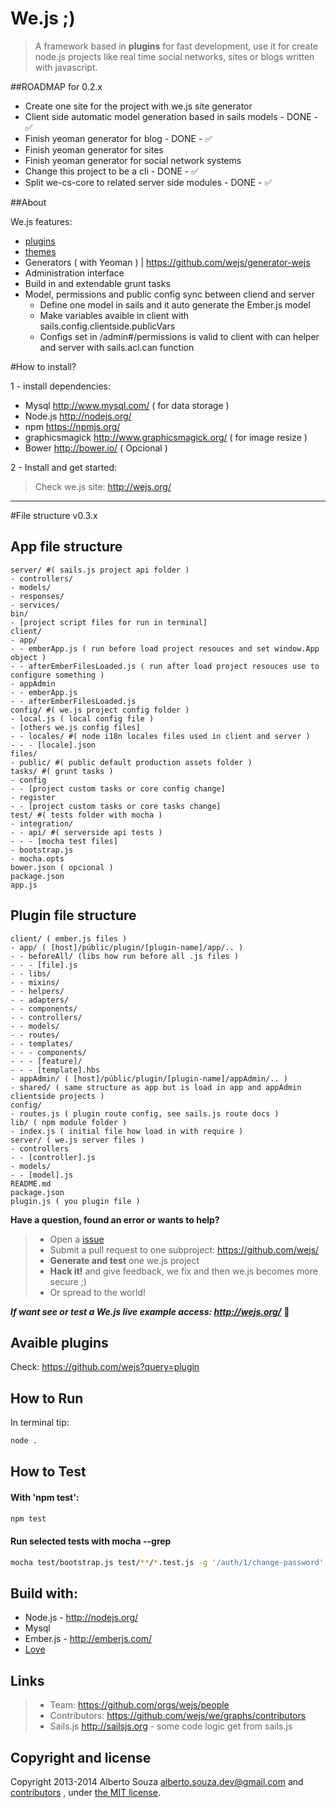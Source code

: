 # We.js ;)

> A framework based in **plugins** for fast development, use it for create node.js projects like real time social networks, sites or blogs written with javascript.

##ROADMAP for 0.2.x

- Create one site for the project with we.js site generator
- Client side automatic model generation based in sails models - DONE - :white_check_mark:
- Finish yeoman generator for blog - DONE - :white_check_mark:
- Finish yeoman generator for sites
- Finish yeoman generator for social network systems
- Change this project to be a cli - DONE - :white_check_mark:
- Split we-cs-core to related server side modules - DONE - :white_check_mark:

##About

We.js features:

 - [plugins](https://github.com/wejs?query=plugin)
 - [themes](https://github.com/wejs?query=theme)
 - Generators ( with Yeoman ) | https://github.com/wejs/generator-wejs
 - Administration interface
 - Build in and extendable grunt tasks
 - Model, permissions and public config sync between cliend and server
   - Define one model in sails and it auto generate the Ember.js model
   - Make variables avaible in client with sails.config.clientside.publicVars
   - Configs set in /admin#/permissions is valid to client with can helper and server with sails.acl.can function

#How to install?

1 - install dependencies:

* Mysql http://www.mysql.com/ ( for data storage )
* Node.js http://nodejs.org/
* npm https://npmjs.org/
* graphicsmagick http://www.graphicsmagick.org/ ( for image resize )
* Bower http://bower.io/ ( Opcional )

2 - Install and get started:

> Check we.js site: http://wejs.org/


---------------

#File structure  v0.3.x

## App file structure
```
server/ #( sails.js project api folder )
- controllers/
- models/
- responses/
- services/
bin/
- [project script files for run in terminal]
client/
- app/
- - emberApp.js ( run before load project resouces and set window.App object )
- - afterEmberFilesLoaded.js ( run after load project resouces use to configure something )
- appAdmin
- - emberApp.js
- - afterEmberFilesLoaded.js
config/ #( we.js project config folder )
- local.js ( local config file )
- [others we.js config files]
- - locales/ #( node i18n locales files used in client and server )
- - - [locale].json
files/
- public/ #( public default production assets folder )
tasks/ #( grunt tasks )
- config
- - [project custom tasks or core config change]
- register
- - [project custom tasks or core tasks change]
test/ #( tests folder with mocha )
- integration/
- - api/ #( serverside api tests )
- - - [mocha test files]
- bootstrap.js
- mocha.opts
bower.json ( opcional )
package.json
app.js
```

## Plugin file structure
```
client/ ( ember.js files )
- app/ ( [host]/públic/plugin/[plugin-name]/app/.. )
- - beforeAll/ (libs how run before all .js files )
- - - [file].js
- - libs/
- - mixins/
- - helpers/
- - adapters/
- - components/
- - controllers/
- - models/
- - routes/
- - templates/
- - - components/
- - - [feature]/
- - - [template].hbs
- appAdmin/ ( [host]/públic/plugin/[plugin-name]/appAdmin/.. )
- shared/ ( same structure as app but is load in app and appAdmin clientside projects )
config/
- routes.js ( plugin route config, see sails.js route docs )
lib/ ( npm module folder )
- index.js ( initial file how load in with require )
server/ ( we.js server files )
- controllers
- - [controller].js
- models/
- - [model].js
README.md
package.json
plugin.js ( you plugin file )
```

**Have a question, found an error or wants to help?**

> * Open a [issue](https://github.com/wejs/we/issues)
> * Submit a pull request to one subproject: https://github.com/wejs/
> * **Generate and test** one we.js project
> * **Hack it!** and give feedback, we fix and then we.js becomes more secure ;)
> * Or spread to the world!

***If want see or test a We.js live example access: http://wejs.org/*** :eyes:


## Avaible plugins

Check: https://github.com/wejs?query=plugin

## How to Run

In terminal tip:

```sh
node .
```

## How to Test

#### With 'npm test':

```sh
npm test
```

#### Run selected tests with mocha --grep

```sh
mocha test/bootstrap.js test/**/*.test.js -g '/auth/1/change-password'
```

## Build with:
* Node.js - http://nodejs.org/
* Mysql
* Ember.js - http://emberjs.com/
* [Love](http://www.lovecalculator.com/)

## Links

> * Team: https://github.com/orgs/wejs/people
> * Contributors: https://github.com/wejs/we/graphs/contributors
> * Sails.js  http://sailsjs.org - some code logic get from sails.js

## Copyright and license

Copyright 2013-2014 Alberto Souza <alberto.souza.dev@gmail.com> and [contributors](https://github.com/wejs/we/graphs/contributors) , under [the MIT license](LICENSE).
